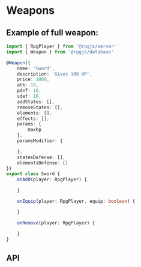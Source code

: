 # Weapons

<Partial page="prerequisites-data" />

## Example of full weapon:

```ts
import { RpgPlayer } from '@rpgjs/server'
import { Weapon } from '@rpgjs/database'

@Weapon({  
    name: 'Sword',
    description: 'Gives 100 HP',
    price: 2000,
    atk: 10,
    pdef: 10,
    sdef: 10,
    addStates: [],
    removeStates: [],
    elements: [],
    effects: [],
    params: {
        maxhp
    },
    paramsModifier: {

    },
    statesDefense: [],
    elementsDefense: []
})
export class Sword {
    onAdd(player: RpgPlayer) {

    }

    onEquip(player: RpgPlayer, equip: boolean) {

    }

    onRemove(player: RpgPlayer) {

    }
}
```

## API

<ApiContent page="Weapon" />